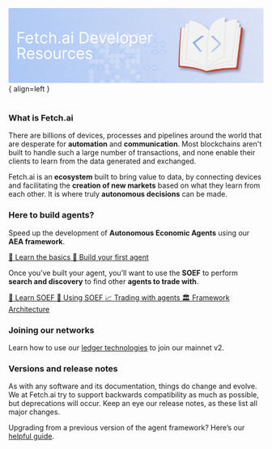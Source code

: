 ![Image title](./images/Header.png){ align=left }

#

### What is Fetch.ai

There are billions of devices, processes and pipelines around the world that are desperate for **automation** and **communication**. Most blockchains aren't built to handle such a large number of transactions, and none enable their clients to learn from the data generated and exchanged.

Fetch.ai is an **ecosystem** built to bring value to data, by connecting devices and facilitating the **creation of new markets** based on what they learn from each other. It is where truly **autonomous decisions** can be made.

### Here to build agents?

Speed up the development of **Autonomous Economic Agents** using our **AEA framework**.

<div class="card-button-container">
    <a class="card-button" href="../aea/agent-oriented-development">
    <span class="card-button-icon">🔵</span>
    <span class="card-button-text">Learn the basics</span>
    </a>
    <a class="card-button" href="../aea/quickstart">
    <span class="card-button-icon">🤖</span>
    <span class="card-button-text">Build your first agent</span>
    </a>
</div>

Once you’ve built your agent, you’ll want to use the **SOEF** to perform **search and discovery** to find other **agents to trade with**.

<div class="card-button-container">
    <a class="card-button" href="soef/simple-oef">
    <span class="card-button-icon">👀</span>
    <span class="card-button-text">Learn SOEF</span>
    </a>
    <a class="card-button" href="../aea/simple-oef-usage">
    <span class="card-button-icon">🔎</span>
    <span class="card-button-text">Using SOEF</span>
    </a>
    <a class="card-button" href="../aea/generic-skills-step-by-step">
    <span class="card-button-icon">📈</span>
    <span class="card-button-text">Trading with agents</span>
    </a>
    <a class="card-button" href="../aea/diagram">
    <span class="card-button-icon">🏛</span>
    <span class="card-button-text">Framework Architecture</span>
    </a>
</div>
    
### Joining our networks

Learn how to use our [ledger technologies](../ledger_v2) to join our mainnet v2.

### Versions and release notes

As with any software and its documentation, things do change and evolve. We at Fetch.ai try to support backwards compatibility as much as possible, but deprecations will occur. Keep an eye our release notes, as these list all major changes.

Upgrading from a previous version of the agent framework? Here’s our [helpful guide](../aea/upgrading).
